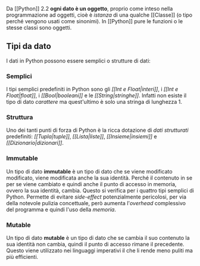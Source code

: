 Da [[Python]] 2.2 __ogni dato è un oggetto__, proprio come inteso nella programmazione ad oggetti, cioè è _istanza_ di una qualche [[Classe]] (o tipo perché vengono usati come sinonimi).
In [[Python]] pure le funzioni o le stesse classi sono oggetti.

## Tipi da dato
I dati in Python possono essere semplici o strutture di dati:

### Semplici
I tipi semplici predefiniti in Python sono gli _[[Int e Float|interi]]_, i _[[Int e Float|float]]_, i _[[Bool|booleani]]_ e le _[[String|stringhe]]_.
Infatti non esiste il tipo di dato _carattere_ ma quest'ultimo è solo una stringa di lunghezza 1.

### Struttura
Uno dei tanti punti di forza di Python è la ricca dotazione di _dati strutturati_ predefiniti: _[[Tupla|tuple]]_, _[[Lista|liste]]_, _[[Insieme|insiemi]]_ e _[[Dizionario|dizionari]]_.

### Immutable
Un tipo di dato __immutable__ è un tipo di dato che se viene modificato modificato, viene modificata anche la sua identità.
Perché il contenuto in se per se viene cambiato e quindi anche il punto di accesso in memoria, ovvero la sua identità, cambia.
Questo si verifica per i quattro tipi semplici di Python.
Permette di evitare _side-effect_ potenzialmente pericolosi, per via della notevole pulizia concettuale, però aumenta l'_overhead_ complessivo del programma e quindi l'uso della _memoria_.

### Mutable
Un tipo di dato __mutable__ è un tipo di dato che se cambia il suo contenuto la sua identità non cambia, quindi il punto di accesso rimane il precedente.
Questo viene utilizzato nei linguaggi imperativi il che li rende meno puliti ma più efficienti.